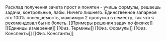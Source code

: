 Расклад получения зачета прост и понятен - учишь формулы, решаешь задачи, контрольные, лабы. Ничего лишнего. Единственное запарное это 100% посещаемость, максимум 2 пропуска в семестр, так что я рекомендовал бы не болеть.
[[Примеры решения задач по физике]]
[[Единицы измерения]]
[[Физ. Термины]]
[[Физ. Формулы]]
[[Физ. Конспекты]]
[[Физ. Константы]]

